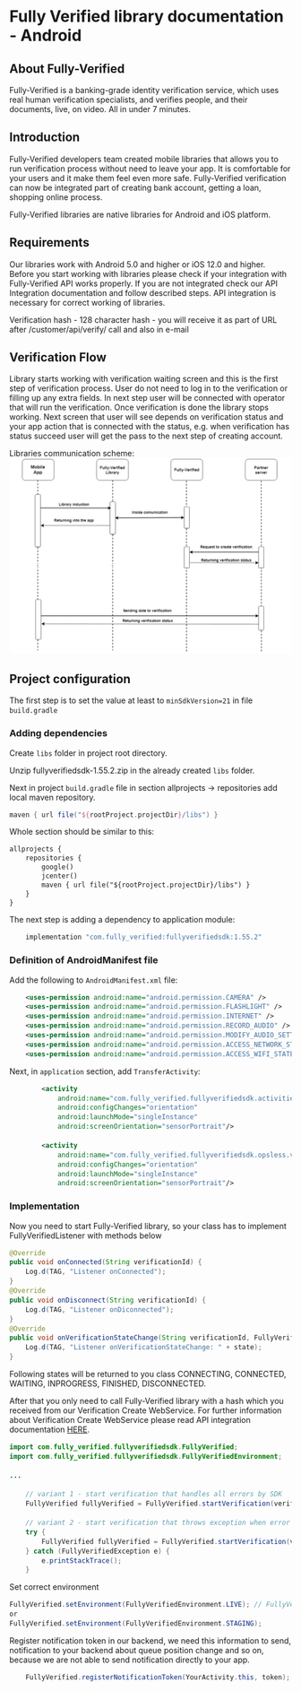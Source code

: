# Fully Verified library documentation - Android

## About Fully-Verified

Fully-Verified is a banking-grade identity verification service, which uses real human verification specialists, 
and verifies people, and their documents, live, on video. All in under 7 minutes.

## Introduction
Fully-Verified developers team created mobile libraries that allows you to run verification process without need to 
leave your app. It is comfortable for your users and it make them feel even more safe. Fully-Verified verification 
can now be integrated part of creating bank account, getting a loan, shopping online process.

Fully-Verified libraries are native libraries for Android and iOS platform.

## Requirements
Our libraries work with Android 5.0 and higher or iOS 12.0 and higher. Before you start working with libraries please 
check if your integration with Fully-Verified API works properly. If you are not integrated check our API Integration 
documentation and follow described steps. API integration is necessary for correct working of libraries.

Verification hash - 128 character hash - you will receive it as part of URL after /customer/api/verify/ call and also 
in e-mail

## Verification Flow
Library starts working with verification waiting screen and this is the first step of verification process. User do not 
need to log in to the verification or filling up any extra fields. In next step user will be connected with operator 
that will run the verification. Once verification is done the library stops working. Next screen that user will see 
depends on verification status and your app action that is connected with the status, e.g. when verification has status 
succeed user will get the pass to the next step of creating account.

Libraries communication scheme:
![Graph](images/graph.png "Flow Graph")

## Project configuration

The first step is to set the value at least to `minSdkVersion=21` in file `build.gradle`

### Adding dependencies

Create `libs` folder in project root directory.

Unzip fullyverifiedsdk-1.55.2.zip in the already created `libs` folder.

Next in project `build.gradle` file in section allprojects -> repositories add local maven repository.
```gradle
maven { url file("${rootProject.projectDir}/libs") }
```

Whole section should be similar to this:
```
allprojects {
    repositories {
        google()
        jcenter()
        maven { url file("${rootProject.projectDir}/libs") }
    }
}
```

The next step is adding a dependency to application module:

```gradle
    implementation "com.fully_verified:fullyverifiedsdk:1.55.2"
```


### Definition of AndroidManifest file

Add the following to `AndroidManifest.xml` file:

```xml
    <uses-permission android:name="android.permission.CAMERA" />
    <uses-permission android:name="android.permission.FLASHLIGHT" />
    <uses-permission android:name="android.permission.INTERNET" />
    <uses-permission android:name="android.permission.RECORD_AUDIO" />
    <uses-permission android:name="android.permission.MODIFY_AUDIO_SETTINGS" />
    <uses-permission android:name="android.permission.ACCESS_NETWORK_STATE" />
    <uses-permission android:name="android.permission.ACCESS_WIFI_STATE" />
```

Next, in `application` section, add `TransferActivity`:

```xml
        <activity
            android:name="com.fully_verified.fullyverifiedsdk.activities.FullyVerified"
            android:configChanges="orientation"
            android:launchMode="singleInstance"
            android:screenOrientation="sensorPortrait"/>

        <activity
            android:name="com.fully_verified.fullyverifiedsdk.opsless.view.FullyVerified"
            android:configChanges="orientation"
            android:launchMode="singleInstance"
            android:screenOrientation="sensorPortrait"/>
```

### Implementation
Now you need to start Fully-Verified library, so your class has to implement FullyVerifiedListener with methods below

```java
@Override
public void onConnected(String verificationId) {
    Log.d(TAG, "Listener onConnected");
}
@Override
public void onDisconnect(String verificationId) {
    Log.d(TAG, "Listener onDiconnected");
}
@Override
public void onVerificationStateChange(String verificationId, FullyVerifiedState state) {
    Log.d(TAG, "Listener onVerificationStateChange: " + state);
}
```
Following states will be returned to you class CONNECTING, CONNECTED, WAITING, INPROGRESS, FINISHED, DISCONNECTED.

After that you only need to call Fully-Verified library with a hash which you received from our Verification Create 
WebService. For further information about Verification Create WebService please read API integration documentation [HERE](https://app.fully-verified.com/customers/docs/integration_manual/).

```java
import com.fully_verified.fullyverifiedsdk.FullyVerified;
import com.fully_verified.fullyverifiedsdk.FullyVerifiedEnvironment;

...
    
    // variant 1 - start verification that handles all errors by SDK
    FullyVerified fullyVerified = FullyVerified.startVerification(verificationHash, YourActivity.this, this);

    // variant 2 - start verification that throws exception when error
    try {
        FullyVerified fullyVerified = FullyVerified.startVerification(verificationHash, YourActivity.this, this, false);
    } catch (FullyVerifiedException e) {
        e.printStackTrace();
    }
```

Set correct environment
```java
FullyVerified.setEnvironment(FullyVerifiedEnvironment.LIVE); // FullyVerifiedEnvironment.LIVE - is set by default, don't need to set it explicit
or
FullyVerified.setEnvironment(FullyVerifiedEnvironment.STAGING);
```
Register notification token in our backend, we need this information to send, notification to your backend about queue 
position change and so on, because we are not able to send notification directly to your app.
```java
    FullyVerified.registerNotificationToken(YourActivity.this, token);
```
